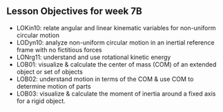 ## Lesson Objectives for week 7B

* LOKin10: relate angular and linear kinematic variables for non-uniform circular motion
* LODyn10: analyze non-uniform circular motion in an inertial reference frame with no fictitious forces 
* LONrg11: understand and use rotational kinetic energy
* LOB01: visualize & calculate the center of mass (COM) of an extended object or set of objects
* LOB02: understand motion in terms of the COM & use COM to determine motion of parts
* LOB03: visualize & calculate the moment of inertia around a fixed axis for a rigid object.








